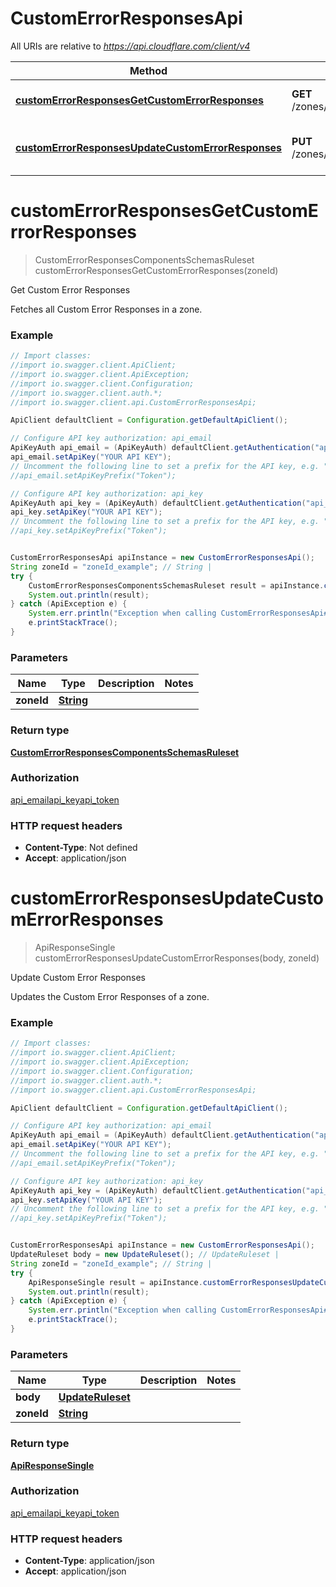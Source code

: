 # CustomErrorResponsesApi

All URIs are relative to *https://api.cloudflare.com/client/v4*

Method | HTTP request | Description
------------- | ------------- | -------------
[**customErrorResponsesGetCustomErrorResponses**](CustomErrorResponsesApi.md#customErrorResponsesGetCustomErrorResponses) | **GET** /zones/{zone_id}/rulesets/phases/http_custom_errors/entrypoint | Get Custom Error Responses
[**customErrorResponsesUpdateCustomErrorResponses**](CustomErrorResponsesApi.md#customErrorResponsesUpdateCustomErrorResponses) | **PUT** /zones/{zone_id}/rulesets/phases/http_custom_errors/entrypoint | Update Custom Error Responses

<a name="customErrorResponsesGetCustomErrorResponses"></a>
# **customErrorResponsesGetCustomErrorResponses**
> CustomErrorResponsesComponentsSchemasRuleset customErrorResponsesGetCustomErrorResponses(zoneId)

Get Custom Error Responses

Fetches all Custom Error Responses in a zone.

### Example
```java
// Import classes:
//import io.swagger.client.ApiClient;
//import io.swagger.client.ApiException;
//import io.swagger.client.Configuration;
//import io.swagger.client.auth.*;
//import io.swagger.client.api.CustomErrorResponsesApi;

ApiClient defaultClient = Configuration.getDefaultApiClient();

// Configure API key authorization: api_email
ApiKeyAuth api_email = (ApiKeyAuth) defaultClient.getAuthentication("api_email");
api_email.setApiKey("YOUR API KEY");
// Uncomment the following line to set a prefix for the API key, e.g. "Token" (defaults to null)
//api_email.setApiKeyPrefix("Token");

// Configure API key authorization: api_key
ApiKeyAuth api_key = (ApiKeyAuth) defaultClient.getAuthentication("api_key");
api_key.setApiKey("YOUR API KEY");
// Uncomment the following line to set a prefix for the API key, e.g. "Token" (defaults to null)
//api_key.setApiKeyPrefix("Token");


CustomErrorResponsesApi apiInstance = new CustomErrorResponsesApi();
String zoneId = "zoneId_example"; // String | 
try {
    CustomErrorResponsesComponentsSchemasRuleset result = apiInstance.customErrorResponsesGetCustomErrorResponses(zoneId);
    System.out.println(result);
} catch (ApiException e) {
    System.err.println("Exception when calling CustomErrorResponsesApi#customErrorResponsesGetCustomErrorResponses");
    e.printStackTrace();
}
```

### Parameters

Name | Type | Description  | Notes
------------- | ------------- | ------------- | -------------
 **zoneId** | [**String**](.md)|  |

### Return type

[**CustomErrorResponsesComponentsSchemasRuleset**](CustomErrorResponsesComponentsSchemasRuleset.md)

### Authorization

[api_email](../README.md#api_email)[api_key](../README.md#api_key)[api_token](../README.md#api_token)

### HTTP request headers

 - **Content-Type**: Not defined
 - **Accept**: application/json

<a name="customErrorResponsesUpdateCustomErrorResponses"></a>
# **customErrorResponsesUpdateCustomErrorResponses**
> ApiResponseSingle customErrorResponsesUpdateCustomErrorResponses(body, zoneId)

Update Custom Error Responses

Updates the Custom Error Responses of a zone.

### Example
```java
// Import classes:
//import io.swagger.client.ApiClient;
//import io.swagger.client.ApiException;
//import io.swagger.client.Configuration;
//import io.swagger.client.auth.*;
//import io.swagger.client.api.CustomErrorResponsesApi;

ApiClient defaultClient = Configuration.getDefaultApiClient();

// Configure API key authorization: api_email
ApiKeyAuth api_email = (ApiKeyAuth) defaultClient.getAuthentication("api_email");
api_email.setApiKey("YOUR API KEY");
// Uncomment the following line to set a prefix for the API key, e.g. "Token" (defaults to null)
//api_email.setApiKeyPrefix("Token");

// Configure API key authorization: api_key
ApiKeyAuth api_key = (ApiKeyAuth) defaultClient.getAuthentication("api_key");
api_key.setApiKey("YOUR API KEY");
// Uncomment the following line to set a prefix for the API key, e.g. "Token" (defaults to null)
//api_key.setApiKeyPrefix("Token");


CustomErrorResponsesApi apiInstance = new CustomErrorResponsesApi();
UpdateRuleset body = new UpdateRuleset(); // UpdateRuleset | 
String zoneId = "zoneId_example"; // String | 
try {
    ApiResponseSingle result = apiInstance.customErrorResponsesUpdateCustomErrorResponses(body, zoneId);
    System.out.println(result);
} catch (ApiException e) {
    System.err.println("Exception when calling CustomErrorResponsesApi#customErrorResponsesUpdateCustomErrorResponses");
    e.printStackTrace();
}
```

### Parameters

Name | Type | Description  | Notes
------------- | ------------- | ------------- | -------------
 **body** | [**UpdateRuleset**](UpdateRuleset.md)|  |
 **zoneId** | [**String**](.md)|  |

### Return type

[**ApiResponseSingle**](ApiResponseSingle.md)

### Authorization

[api_email](../README.md#api_email)[api_key](../README.md#api_key)[api_token](../README.md#api_token)

### HTTP request headers

 - **Content-Type**: application/json
 - **Accept**: application/json

